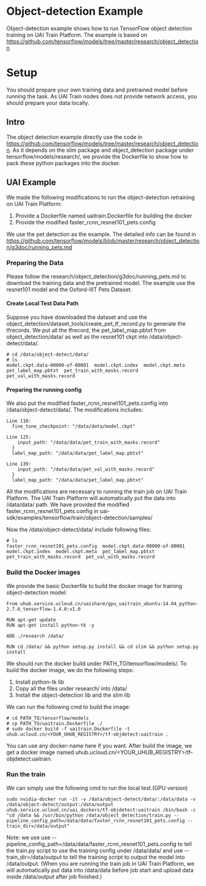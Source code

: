 # Object-detection Example
Object-detection example shows how to run TensorFlow object detection training on UAI Train Platform. The example is based on https://github.com/tensorflow/models/tree/master/research/object_detection

# Setup
You should prepare your own training data and pretrained model before running the task. As UAI Train nodes does not provide network access, you should prepare your data locally.

## Intro
The object detection example directly use the code in https://github.com/tensorflow/models/tree/master/research/object_detection. As it depends on the slim package and object\_detection package under tensorflow/models/research/, we provide the Dockerfile to show how to pack these python packages into the docker.

## UAI Example
We made the following modifications to run the object-detection retraining on UAI Train Platform:

1. Provide a Dockerfile named uaitrain.Dockerfile for building the docker
2. Provide the modified faster\_rcnn\_resnet101\_pets.config

We use the pet detection as the example. The detailed info can be found in https://github.com/tensorflow/models/blob/master/research/object_detection/g3doc/running_pets.md

### Preparing the Data
Please follow the research/object\_detection/g3doc/running\_pets.md to download the training data and the pretrained model. The example use the resnet101 model and the Oxford-IIIT Pets Dataset.

#### Create Local Test Data Path
Suppose you have downloaded the dataset and use the object\_detection/dataset\_tools/create\_pet\_tf\_record.py to generate the tfrecords. We put all the tfrecord, the pet\_label\_map.pbtxt from object\_detection/data/ as well as the resnet101 ckpt into /data/object-detect/data/. 

    # cd /data/object-detect/data/
    # ls
    model.ckpt.data-00000-of-00001  model.ckpt.index  model.ckpt.meta  pet_label_map.pbtxt  pet_train_with_masks.record  pet_val_with_masks.record

#### Preparing the running config
We also put the modified faster\_rcnn\_resnet101\_pets.config into /data/object-detect/data/. The modifications includes:

    Line 110:
      fine_tune_checkpoint: "/data/data/model.ckpt"
      
    Line 125:
        input_path: "/data/data/pet_train_with_masks.record"
      }
      label_map_path: "/data/data/pet_label_map.pbtxt"
    
    Line 139:
        input_path: "/data/data/pet_val_with_masks.record"
      }
      label_map_path: "/data/data/pet_label_map.pbtxt"
      
All the modifications are necessary to running the train job on UAI Train Platform. The UAI Train Platform will automatically put the data into /data/data/ path. We have provided the modified faster\_rcnn\_resnet101\_pets.config in uai-sdk/examples/tensorflow/train/object-detection/samples/

Now the /data/object-detect/data/ include following files:

    # ls
    faster_rcnn_resnet101_pets.config  model.ckpt.data-00000-of-00001  model.ckpt.index  model.ckpt.meta  pet_label_map.pbtxt  pet_train_with_masks.record  pet_val_with_masks.record

### Build the Docker images
We provide the basic Dockerfile to build the docker image for training object-detection model:

    From uhub.service.ucloud.cn/uaishare/gpu_uaitrain_ubuntu-14.04_python-2.7.6_tensorflow-1.4.0:v1.0

    RUN apt-get update 
    RUN apt-get install python-tk -y

    ADD ./research /data/

    RUN cd /data/ && python setup.py install && cd slim && python setup.py install

We should run the docker build under PATH\_TO/tensorflow/models/. To build the docker image, we do the following steps:

1. Install python-tk lib
2. Copy all the files under research/ into /data/
3. Install the object-detection lib and the slim lib

We can run the following cmd to build the image:

    # cd PATH_TO/tensorflow/models
    # cp PATH_TO/uaitrain.Dockerfile ./
    # sudo docker build -f uaitrain.Dockerfile -t uhub.ucloud.cn/<YOUR_UHUB_REGISTRY>/tf-objdetect:uaitrain .
    
You can use any docker-name here if you want. After build the image, we get a docker image named uhub.ucloud.cn/<YOUR_UHUB_REGISTRY>/tf-objdetect:uaitrain.

### Run the train
We can simply use the following cmd to run the local test.(GPU version)

    sudo nvidia-docker run -it -v /data/object-detect/data/:/data/data -v /data/object-detect/output:/data/output uhub.service.ucloud.cn/uai_dockers/tf-objdetect:uaitrain /bin/bash -c "cd /data && /usr/bin/python /data/object_detection/train.py --pipeline_config_path=/data/data/faster_rcnn_resnet101_pets.config --train_dir=/data/output"
    
Note: we use use --pipeline\_config\_path=/data/data/faster\_rcnn\_resnet101\_pets.config to tell the train.py script to use the training config under /data/data/ and use --train\_dir=/data/output to tell the training script to output the model into /data/output. (When you are running the train job in UAI Train Platform, we will automatically put data into /data/data before job start and upload data inside /data/output after job finished.)
